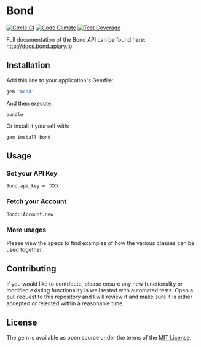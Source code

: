# Bond
[![Circle CI](https://circleci.com/gh/jwg2s/bond-ruby/tree/develop.svg?style=shield)](https://circleci.com/gh/jwg2s/bond-ruby/tree/develop)
[![Code Climate](https://codeclimate.com/github/jwg2s/bond-ruby/badges/gpa.svg)](https://codeclimate.com/github/jwg2s/bond-ruby)
[![Test Coverage](https://codeclimate.com/github/jwg2s/bond-ruby/badges/coverage.svg)](https://codeclimate.com/github/jwg2s/bond-ruby/coverage)

Full documentation of the Bond API can be found here: http://docs.bond.apiary.io.

## Installation

Add this line to your application's Gemfile:

```ruby
gem 'bond'
```

And then execute:

```
bundle
```

Or install it yourself with:

```
gem install bond
```

## Usage

### Set your API Key

```
Bond.api_key = 'XXX'
```

### Fetch your Account

```
Bond::Account.new
```

### More usages
Please view the specs to find examples of how the various classes can be used together.

## Contributing

If you would like to contribute, please ensure any new functionality or modified existing functionality is well tested with automated tests.  Open a pull request to this repository and I will review it and make sure it is either accepted or rejected within a reasonable time.

## License

The gem is available as open source under the terms of the [MIT License](http://opensource.org/licenses/MIT).

